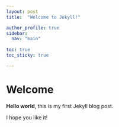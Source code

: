 ```yaml
---
layout: post
title:  "Welcome to Jekyll!"

author_profile: true
sidebar:
  nav: "main"
  
toc: true
toc_sticky: true

---
```


# Welcome

**Hello world**, this is my first Jekyll blog post.

I hope you like it!
